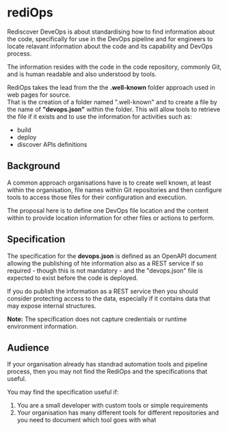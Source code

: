 # rediOps

Rediscover DeveOps is about standardising how to find information about the code, specifically for use in the DevOps pipeline and 
for engineers to locate relavant information about the code and its capability and DevOps process.

The information resides with the code in the code repository, commonly Git, and is human readable and also understood by tools.

RediOps takes the lead from the the **.well-known** folder approach used in web pages for source.  
That is the creation of a folder named ".well-known" and to create a file by the name of 
**"devops.json"** within the folder. This will allow tools to retrieve the file if it exists
and to use the information for activities such as:

* build
* deploy
* discover APIs definitions

## Background

A common approach organisations have is to create well known, at least within the organisation, 
file names within Git repositories and then configure tools to access those files for their configuration 
and execution.

The proposal here is to define one DevOps file location and the content within to provide location information
for other files or actions to perform.

## Specification 

The specification for the **devops.json** is defined as an OpenAPI document allowing the publishing 
of hte information also as a REST service if so required - though this is not mandatory - and 
the "devops.json" file is expected to exist before the code is deployed.

If you do publish the information as a REST service then you should consider protecting access to
the data, especially if it contains data that may expose internal structures.

**Note:** The specification does not capture credentials or runtime environment information.

## Audience

If your organisation already has standrad automation tools and pipeline process, then you may not find the RediOps 
and the specifications that useful.

You may find the specification useful if:

1. You are a small developer with custom tools or simple requirements
2. Your organisation has many different tools for different repositories and you need to document which tool goes with what 

